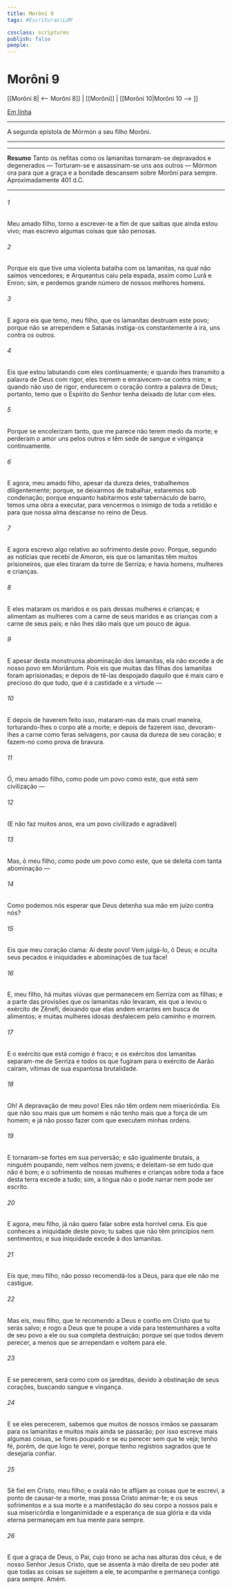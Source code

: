 ```yaml
---
title: Morôni 9
tags: #Escrituras\LdM

cssclass: scriptures
publish: false
people:
---
```


# Morôni 9
[[Morôni 8| <-- Morôni 8]] | [[Morôni]] | [[Morôni 10|Morôni 10 --> ]]

[Em linha](https://churchofjesuschrist.org/study/scriptures/bofm/moro/9?lang=por)

---
A segunda epístola de Mórmon a seu filho Morôni.

---

---
__Resumo__
Tanto os nefitas como os lamanitas tornaram-se depravados e degenerados — Torturam-se e assassinam-se uns aos outros — Mórmon ora para que a graça e a bondade descansem sobre Morôni para sempre. Aproximadamente 401 d.C.

---
###### 1 
Meu amado filho, torno a escrever-te a fim de que saibas que ainda estou vivo; mas escrevo algumas coisas que são penosas.

###### 2 
Porque eis que tive uma violenta batalha com os lamanitas, na qual não saímos vencedores; e Arqueantus caiu pela espada, assim como Lurã e Enron; sim, e perdemos grande número de nossos melhores homens.

###### 3 
E agora eis que temo, meu filho, que os lamanitas destruam este povo; porque não se arrependem e Satanás instiga-os constantemente à ira, uns contra os outros.

###### 4 
Eis que estou labutando com eles continuamente; e quando lhes transmito a palavra de Deus com rigor, eles tremem e enraivecem-se contra mim; e quando não uso de rigor, endurecem o coração contra a palavra de Deus; portanto, temo que o Espírito do Senhor tenha deixado de lutar com eles.

###### 5 
Porque se encolerizam tanto, que me parece não terem medo da morte; e perderam o amor uns pelos outros e têm sede de sangue e vingança continuamente.

###### 6 
E agora, meu amado filho, apesar da dureza deles, trabalhemos diligentemente; porque, se deixarmos de trabalhar, estaremos sob condenação; porque enquanto habitarmos este tabernáculo de barro, temos uma obra a executar, para vencermos o inimigo de toda a retidão e para que nossa alma descanse no reino de Deus.

###### 7 
E agora escrevo algo relativo ao sofrimento deste povo. Porque, segundo as notícias que recebi de Amoron, eis que os lamanitas têm muitos prisioneiros, que eles tiraram da torre de Serriza; e havia homens, mulheres e crianças.

###### 8 
E eles mataram os maridos e os pais dessas mulheres e crianças; e alimentam as mulheres com a carne de seus maridos e as crianças com a carne de seus pais; e não lhes dão mais que um pouco de água.

###### 9 
E apesar desta monstruosa abominação dos lamanitas, ela não excede a de nosso povo em Moriântum. Pois eis que muitas das filhas dos lamanitas foram aprisionadas; e depois de tê-las despojado daquilo que é mais caro e precioso do que tudo, que é a castidade e a virtude —

###### 10 
E depois de haverem feito isso, mataram-nas da mais cruel maneira, torturando-lhes o corpo até a morte; e depois de fazerem isso, devoram-lhes a carne como feras selvagens, por causa da dureza de seu coração; e fazem-no como prova de bravura.

###### 11 
Ó, meu amado filho, como pode um povo como este, que está sem civilização —

###### 12 
(E não faz muitos anos, era um povo civilizado e agradável)

###### 13 
Mas, ó meu filho, como pode um povo como este, que se deleita com tanta abominação —

###### 14 
Como podemos nós esperar que Deus detenha sua mão em juízo contra nós?

###### 15 
Eis que meu coração clama: Ai deste povo! Vem julgá-lo, ó Deus; e oculta seus pecados e iniquidades e abominações de tua face!

###### 16 
E, meu filho, há muitas viúvas que permanecem em Serriza com as filhas; e a parte das provisões que os lamanitas não levaram, eis que a levou o exército de Zênefi, deixando que elas andem errantes em busca de alimentos; e muitas mulheres idosas desfalecem pelo caminho e morrem.

###### 17 
E o exército que está comigo é fraco; e os exércitos dos lamanitas separam-me de Serriza e todos os que fugiram para o exército de Aarão caíram, vítimas de sua espantosa brutalidade.

###### 18 
Oh! A depravação de meu povo! Eles não têm ordem nem misericórdia. Eis que não sou mais que um homem e não tenho mais que a força de um homem; e já não posso fazer com que executem minhas ordens.

###### 19 
E tornaram-se fortes em sua perversão; e são igualmente brutais, a ninguém poupando, nem velhos nem jovens; e deleitam-se em tudo que não é bom; e o sofrimento de nossas mulheres e crianças sobre toda a face desta terra excede a tudo; sim, a língua não o pode narrar nem pode ser escrito.

###### 20 
E agora, meu filho, já não quero falar sobre esta horrível cena. Eis que conheces a iniquidade deste povo; tu sabes que não têm princípios nem sentimentos; e sua iniquidade excede à dos lamanitas.

###### 21 
Eis que, meu filho, não posso recomendá-los a Deus, para que ele não me castigue.

###### 22 
Mas eis, meu filho, que te recomendo a Deus e confio em Cristo que tu serás salvo; e rogo a Deus que te poupe a vida para testemunhares a volta de seu povo a ele ou sua completa destruição; porque sei que todos devem perecer, a menos que se arrependam e voltem para ele.

###### 23 
E se perecerem, será como com os jareditas, devido à obstinação de seus corações, buscando sangue e vingança.

###### 24 
E se eles perecerem, sabemos que muitos de nossos irmãos se passaram para os lamanitas e muitos mais ainda se passarão; por isso escreve mais algumas coisas, se fores poupado e se eu perecer sem que te veja; tenho fé, porém, de que logo te verei, porque tenho registros sagrados que te desejaria confiar.

###### 25 
Sê fiel em Cristo, meu filho; e oxalá não te aflijam as coisas que te escrevi, a ponto de causar-te a morte, mas possa Cristo animar-te; e os seus sofrimentos e a sua morte e a manifestação do seu corpo a nossos pais e sua misericórdia e longanimidade e a esperança de sua glória e da vida eterna permaneçam em tua mente para sempre.

###### 26 
E que a graça de Deus, o Pai, cujo trono se acha nas alturas dos céus, e de nosso Senhor Jesus Cristo, que se assenta à mão direita de seu poder até que todas as coisas se sujeitem a ele, te acompanhe e permaneça contigo para sempre. Amém.

